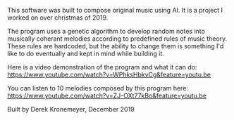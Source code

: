 This software was built to compose original music using AI. It is a project I worked on over christmas of 2019.

The program uses a genetic algorithm to develop random notes into musically coherant melodies according to predefined rules of music theory. These rules are hardcoded, but the ability to change them is something I'd like to do eventually and kept in mind while building it.

Here is a video demonstration of the program and what it can do: https://www.youtube.com/watch?v=WPhksHbkvCg&feature=youtu.be

You can listen to 10 melodies composed by this program here: https://www.youtube.com/watch?v=ZJ-OXt77kBo&feature=youtu.be


Built by Derek Kronemeyer, December 2019
